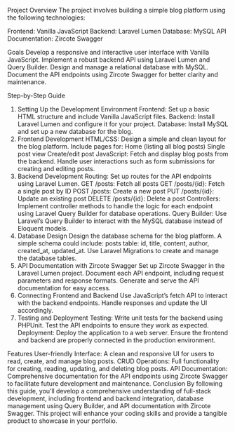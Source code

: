 Project Overview
The project involves building a simple blog platform using the following technologies:

Frontend: Vanilla JavaScript
Backend: Laravel Lumen
Database: MySQL
API Documentation: Zircote Swagger

Goals
Develop a responsive and interactive user interface with Vanilla JavaScript.
Implement a robust backend API using Laravel Lumen and Query Builder.
Design and manage a relational database with MySQL.
Document the API endpoints using Zircote Swagger for better clarity and maintenance.

Step-by-Step Guide
1. Setting Up the Development Environment
Frontend: Set up a basic HTML structure and include Vanilla JavaScript files.
Backend: Install Laravel Lumen and configure it for your project.
Database: Install MySQL and set up a new database for the blog.
2. Frontend Development
HTML/CSS: Design a simple and clean layout for the blog platform. Include pages for:
Home (listing all blog posts)
Single post view
Create/edit post
JavaScript:
Fetch and display blog posts from the backend.
Handle user interactions such as form submissions for creating and editing posts.
3. Backend Development
Routing: Set up routes for the API endpoints using Laravel Lumen.
GET /posts: Fetch all posts
GET /posts/{id}: Fetch a single post by ID
POST /posts: Create a new post
PUT /posts/{id}: Update an existing post
DELETE /posts/{id}: Delete a post
Controllers: Implement controller methods to handle the logic for each endpoint using Laravel Query Builder for database operations.
Query Builder: Use Laravel’s Query Builder to interact with the MySQL database instead of Eloquent models.
4. Database Design
Design the database schema for the blog platform. A simple schema could include:
posts table: id, title, content, author, created_at, updated_at.
Use Laravel Migrations to create and manage the database tables.
5. API Documentation with Zircote Swagger
Set up Zircote Swagger in the Laravel Lumen project.
Document each API endpoint, including request parameters and response formats.
Generate and serve the API documentation for easy access.
6. Connecting Frontend and Backend
Use JavaScript’s fetch API to interact with the backend endpoints.
Handle responses and update the UI accordingly.
7. Testing and Deployment
Testing: Write unit tests for the backend using PHPUnit. Test the API endpoints to ensure they work as expected.
Deployment: Deploy the application to a web server. Ensure the frontend and backend are properly connected in the production environment.

Features
User-friendly Interface: A clean and responsive UI for users to read, create, and manage blog posts.
CRUD Operations: Full functionality for creating, reading, updating, and deleting blog posts.
API Documentation: Comprehensive documentation for the API endpoints using Zircote Swagger to facilitate future development and maintenance.
Conclusion
By following this guide, you’ll develop a comprehensive understanding of full-stack development, including frontend and backend integration, database management using Query Builder, and API documentation with Zircote Swagger. This project will enhance your coding skills and provide a tangible product to showcase in your portfolio.